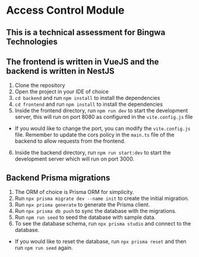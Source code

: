 # Access Control Module

## This is a technical assessment for Bingwa Technologies

## The frontend is written in VueJS and the backend is written in NestJS

1. Clone the repository
2. Open the project in your IDE of choice
3. `cd backend` and run `npm install` to install the dependencies
4. `cd frontend` and run `npm install` to install the dependencies
5. Inside the frontend directory, run `npm run dev` to start the development server, this will run on port 8080 as configured in the `vite.config.js` file

- If you would like to change the port, you can modify the `vite.config.js` file. Remember to update the cors policy in the `main.ts` file of the backend to allow requests from the frontend.

6. Inside the backend directory, run `npm run start:dev` to start the development server which will run on port 3000.

## Backend Prisma migrations

1. The ORM of choice is Prisma ORM for simplicity.
2. Run `npx prisma migrate dev --name init` to create the initial migration.
3. Run `npx prisma generate` to generate the Prisma client.
4. Run `npx prisma db push` to sync the database with the migrations.
5. Run `npm run seed` to seed the database with sample data.
6. To see the database schema, run `npx prisma studio` and connect to the database.

- If you would like to reset the database, run `npx prisma reset` and then run `npm run seed` again.
